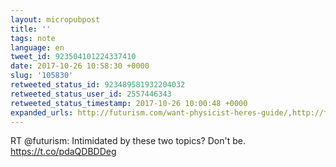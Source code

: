 ```yaml
---
layout: micropubpost
title: ''
tags: note
language: en
tweet_id: 923504101224337410
date: 2017-10-26 10:58:30 +0000
slug: '105830'
retweeted_status_id: 923489581932204032
retweeted_status_user_id: 2557446343
retweeted_status_timestamp: 2017-10-26 10:00:48 +0000
expanded_urls: http://futurism.com/want-physicist-heres-guide/,http://futurism.com/want-physicist-heres-guide/
---
```

RT @futurism: Intimidated by these two topics? Don't be. https://t.co/pdaQDBDDeg
